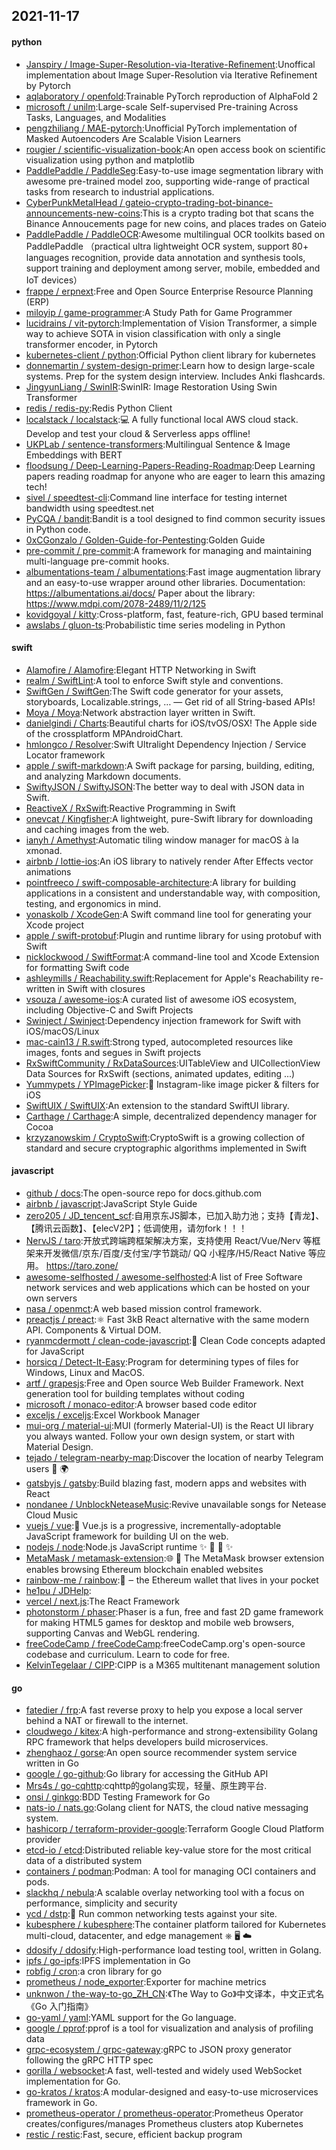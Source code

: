 ## 2021-11-17

#### python
* [Janspiry / Image-Super-Resolution-via-Iterative-Refinement](https://github.com/Janspiry/Image-Super-Resolution-via-Iterative-Refinement):Unoffical implementation about Image Super-Resolution via Iterative Refinement by Pytorch
* [aqlaboratory / openfold](https://github.com/aqlaboratory/openfold):Trainable PyTorch reproduction of AlphaFold 2
* [microsoft / unilm](https://github.com/microsoft/unilm):Large-scale Self-supervised Pre-training Across Tasks, Languages, and Modalities
* [pengzhiliang / MAE-pytorch](https://github.com/pengzhiliang/MAE-pytorch):Unofficial PyTorch implementation of Masked Autoencoders Are Scalable Vision Learners
* [rougier / scientific-visualization-book](https://github.com/rougier/scientific-visualization-book):An open access book on scientific visualization using python and matplotlib
* [PaddlePaddle / PaddleSeg](https://github.com/PaddlePaddle/PaddleSeg):Easy-to-use image segmentation library with awesome pre-trained model zoo, supporting wide-range of practical tasks from research to industrial applications.
* [CyberPunkMetalHead / gateio-crypto-trading-bot-binance-announcements-new-coins](https://github.com/CyberPunkMetalHead/gateio-crypto-trading-bot-binance-announcements-new-coins):This is a crypto trading bot that scans the Binance Annoucements page for new coins, and places trades on Gateio
* [PaddlePaddle / PaddleOCR](https://github.com/PaddlePaddle/PaddleOCR):Awesome multilingual OCR toolkits based on PaddlePaddle （practical ultra lightweight OCR system, support 80+ languages recognition, provide data annotation and synthesis tools, support training and deployment among server, mobile, embedded and IoT devices）
* [frappe / erpnext](https://github.com/frappe/erpnext):Free and Open Source Enterprise Resource Planning (ERP)
* [miloyip / game-programmer](https://github.com/miloyip/game-programmer):A Study Path for Game Programmer
* [lucidrains / vit-pytorch](https://github.com/lucidrains/vit-pytorch):Implementation of Vision Transformer, a simple way to achieve SOTA in vision classification with only a single transformer encoder, in Pytorch
* [kubernetes-client / python](https://github.com/kubernetes-client/python):Official Python client library for kubernetes
* [donnemartin / system-design-primer](https://github.com/donnemartin/system-design-primer):Learn how to design large-scale systems. Prep for the system design interview. Includes Anki flashcards.
* [JingyunLiang / SwinIR](https://github.com/JingyunLiang/SwinIR):SwinIR: Image Restoration Using Swin Transformer
* [redis / redis-py](https://github.com/redis/redis-py):Redis Python Client
* [localstack / localstack](https://github.com/localstack/localstack):💻
A fully functional local AWS cloud stack. Develop and test your cloud & Serverless apps offline!
* [UKPLab / sentence-transformers](https://github.com/UKPLab/sentence-transformers):Multilingual Sentence & Image Embeddings with BERT
* [floodsung / Deep-Learning-Papers-Reading-Roadmap](https://github.com/floodsung/Deep-Learning-Papers-Reading-Roadmap):Deep Learning papers reading roadmap for anyone who are eager to learn this amazing tech!
* [sivel / speedtest-cli](https://github.com/sivel/speedtest-cli):Command line interface for testing internet bandwidth using speedtest.net
* [PyCQA / bandit](https://github.com/PyCQA/bandit):Bandit is a tool designed to find common security issues in Python code.
* [0xCGonzalo / Golden-Guide-for-Pentesting](https://github.com/0xCGonzalo/Golden-Guide-for-Pentesting):Golden Guide
* [pre-commit / pre-commit](https://github.com/pre-commit/pre-commit):A framework for managing and maintaining multi-language pre-commit hooks.
* [albumentations-team / albumentations](https://github.com/albumentations-team/albumentations):Fast image augmentation library and an easy-to-use wrapper around other libraries. Documentation: https://albumentations.ai/docs/ Paper about the library: https://www.mdpi.com/2078-2489/11/2/125
* [kovidgoyal / kitty](https://github.com/kovidgoyal/kitty):Cross-platform, fast, feature-rich, GPU based terminal
* [awslabs / gluon-ts](https://github.com/awslabs/gluon-ts):Probabilistic time series modeling in Python

#### swift
* [Alamofire / Alamofire](https://github.com/Alamofire/Alamofire):Elegant HTTP Networking in Swift
* [realm / SwiftLint](https://github.com/realm/SwiftLint):A tool to enforce Swift style and conventions.
* [SwiftGen / SwiftGen](https://github.com/SwiftGen/SwiftGen):The Swift code generator for your assets, storyboards, Localizable.strings, … — Get rid of all String-based APIs!
* [Moya / Moya](https://github.com/Moya/Moya):Network abstraction layer written in Swift.
* [danielgindi / Charts](https://github.com/danielgindi/Charts):Beautiful charts for iOS/tvOS/OSX! The Apple side of the crossplatform MPAndroidChart.
* [hmlongco / Resolver](https://github.com/hmlongco/Resolver):Swift Ultralight Dependency Injection / Service Locator framework
* [apple / swift-markdown](https://github.com/apple/swift-markdown):A Swift package for parsing, building, editing, and analyzing Markdown documents.
* [SwiftyJSON / SwiftyJSON](https://github.com/SwiftyJSON/SwiftyJSON):The better way to deal with JSON data in Swift.
* [ReactiveX / RxSwift](https://github.com/ReactiveX/RxSwift):Reactive Programming in Swift
* [onevcat / Kingfisher](https://github.com/onevcat/Kingfisher):A lightweight, pure-Swift library for downloading and caching images from the web.
* [ianyh / Amethyst](https://github.com/ianyh/Amethyst):Automatic tiling window manager for macOS à la xmonad.
* [airbnb / lottie-ios](https://github.com/airbnb/lottie-ios):An iOS library to natively render After Effects vector animations
* [pointfreeco / swift-composable-architecture](https://github.com/pointfreeco/swift-composable-architecture):A library for building applications in a consistent and understandable way, with composition, testing, and ergonomics in mind.
* [yonaskolb / XcodeGen](https://github.com/yonaskolb/XcodeGen):A Swift command line tool for generating your Xcode project
* [apple / swift-protobuf](https://github.com/apple/swift-protobuf):Plugin and runtime library for using protobuf with Swift
* [nicklockwood / SwiftFormat](https://github.com/nicklockwood/SwiftFormat):A command-line tool and Xcode Extension for formatting Swift code
* [ashleymills / Reachability.swift](https://github.com/ashleymills/Reachability.swift):Replacement for Apple's Reachability re-written in Swift with closures
* [vsouza / awesome-ios](https://github.com/vsouza/awesome-ios):A curated list of awesome iOS ecosystem, including Objective-C and Swift Projects
* [Swinject / Swinject](https://github.com/Swinject/Swinject):Dependency injection framework for Swift with iOS/macOS/Linux
* [mac-cain13 / R.swift](https://github.com/mac-cain13/R.swift):Strong typed, autocompleted resources like images, fonts and segues in Swift projects
* [RxSwiftCommunity / RxDataSources](https://github.com/RxSwiftCommunity/RxDataSources):UITableView and UICollectionView Data Sources for RxSwift (sections, animated updates, editing ...)
* [Yummypets / YPImagePicker](https://github.com/Yummypets/YPImagePicker):📸
Instagram-like image picker & filters for iOS
* [SwiftUIX / SwiftUIX](https://github.com/SwiftUIX/SwiftUIX):An extension to the standard SwiftUI library.
* [Carthage / Carthage](https://github.com/Carthage/Carthage):A simple, decentralized dependency manager for Cocoa
* [krzyzanowskim / CryptoSwift](https://github.com/krzyzanowskim/CryptoSwift):CryptoSwift is a growing collection of standard and secure cryptographic algorithms implemented in Swift

#### javascript
* [github / docs](https://github.com/github/docs):The open-source repo for docs.github.com
* [airbnb / javascript](https://github.com/airbnb/javascript):JavaScript Style Guide
* [zero205 / JD_tencent_scf](https://github.com/zero205/JD_tencent_scf):自用京东JS脚本，已加入助力池；支持【青龙】、【腾讯云函数】、【elecV2P】；低调使用，请勿fork！！！
* [NervJS / taro](https://github.com/NervJS/taro):开放式跨端跨框架解决方案，支持使用 React/Vue/Nerv 等框架来开发微信/京东/百度/支付宝/字节跳动/ QQ 小程序/H5/React Native 等应用。 https://taro.zone/
* [awesome-selfhosted / awesome-selfhosted](https://github.com/awesome-selfhosted/awesome-selfhosted):A list of Free Software network services and web applications which can be hosted on your own servers
* [nasa / openmct](https://github.com/nasa/openmct):A web based mission control framework.
* [preactjs / preact](https://github.com/preactjs/preact):⚛️
Fast 3kB React alternative with the same modern API. Components & Virtual DOM.
* [ryanmcdermott / clean-code-javascript](https://github.com/ryanmcdermott/clean-code-javascript):🛁
Clean Code concepts adapted for JavaScript
* [horsicq / Detect-It-Easy](https://github.com/horsicq/Detect-It-Easy):Program for determining types of files for Windows, Linux and MacOS.
* [artf / grapesjs](https://github.com/artf/grapesjs):Free and Open source Web Builder Framework. Next generation tool for building templates without coding
* [microsoft / monaco-editor](https://github.com/microsoft/monaco-editor):A browser based code editor
* [exceljs / exceljs](https://github.com/exceljs/exceljs):Excel Workbook Manager
* [mui-org / material-ui](https://github.com/mui-org/material-ui):MUI (formerly Material-UI) is the React UI library you always wanted. Follow your own design system, or start with Material Design.
* [tejado / telegram-nearby-map](https://github.com/tejado/telegram-nearby-map):Discover the location of nearby Telegram users
📡
🌍
* [gatsbyjs / gatsby](https://github.com/gatsbyjs/gatsby):Build blazing fast, modern apps and websites with React
* [nondanee / UnblockNeteaseMusic](https://github.com/nondanee/UnblockNeteaseMusic):Revive unavailable songs for Netease Cloud Music
* [vuejs / vue](https://github.com/vuejs/vue):🖖
Vue.js is a progressive, incrementally-adoptable JavaScript framework for building UI on the web.
* [nodejs / node](https://github.com/nodejs/node):Node.js JavaScript runtime
✨
🐢
🚀
✨
* [MetaMask / metamask-extension](https://github.com/MetaMask/metamask-extension):🌐
🔌
The MetaMask browser extension enables browsing Ethereum blockchain enabled websites
* [rainbow-me / rainbow](https://github.com/rainbow-me/rainbow):🌈
‒ the Ethereum wallet that lives in your pocket
* [he1pu / JDHelp](https://github.com/he1pu/JDHelp):
* [vercel / next.js](https://github.com/vercel/next.js):The React Framework
* [photonstorm / phaser](https://github.com/photonstorm/phaser):Phaser is a fun, free and fast 2D game framework for making HTML5 games for desktop and mobile web browsers, supporting Canvas and WebGL rendering.
* [freeCodeCamp / freeCodeCamp](https://github.com/freeCodeCamp/freeCodeCamp):freeCodeCamp.org's open-source codebase and curriculum. Learn to code for free.
* [KelvinTegelaar / CIPP](https://github.com/KelvinTegelaar/CIPP):CIPP is a M365 multitenant management solution

#### go
* [fatedier / frp](https://github.com/fatedier/frp):A fast reverse proxy to help you expose a local server behind a NAT or firewall to the internet.
* [cloudwego / kitex](https://github.com/cloudwego/kitex):A high-performance and strong-extensibility Golang RPC framework that helps developers build microservices.
* [zhenghaoz / gorse](https://github.com/zhenghaoz/gorse):An open source recommender system service written in Go
* [google / go-github](https://github.com/google/go-github):Go library for accessing the GitHub API
* [Mrs4s / go-cqhttp](https://github.com/Mrs4s/go-cqhttp):cqhttp的golang实现，轻量、原生跨平台.
* [onsi / ginkgo](https://github.com/onsi/ginkgo):BDD Testing Framework for Go
* [nats-io / nats.go](https://github.com/nats-io/nats.go):Golang client for NATS, the cloud native messaging system.
* [hashicorp / terraform-provider-google](https://github.com/hashicorp/terraform-provider-google):Terraform Google Cloud Platform provider
* [etcd-io / etcd](https://github.com/etcd-io/etcd):Distributed reliable key-value store for the most critical data of a distributed system
* [containers / podman](https://github.com/containers/podman):Podman: A tool for managing OCI containers and pods.
* [slackhq / nebula](https://github.com/slackhq/nebula):A scalable overlay networking tool with a focus on performance, simplicity and security
* [ycd / dstp](https://github.com/ycd/dstp):🧪
Run common networking tests against your site.
* [kubesphere / kubesphere](https://github.com/kubesphere/kubesphere):The container platform tailored for Kubernetes multi-cloud, datacenter, and edge management ⎈
🖥
☁️
* [ddosify / ddosify](https://github.com/ddosify/ddosify):High-performance load testing tool, written in Golang.
* [ipfs / go-ipfs](https://github.com/ipfs/go-ipfs):IPFS implementation in Go
* [robfig / cron](https://github.com/robfig/cron):a cron library for go
* [prometheus / node_exporter](https://github.com/prometheus/node_exporter):Exporter for machine metrics
* [unknwon / the-way-to-go_ZH_CN](https://github.com/unknwon/the-way-to-go_ZH_CN):《The Way to Go》中文译本，中文正式名《Go 入门指南》
* [go-yaml / yaml](https://github.com/go-yaml/yaml):YAML support for the Go language.
* [google / pprof](https://github.com/google/pprof):pprof is a tool for visualization and analysis of profiling data
* [grpc-ecosystem / grpc-gateway](https://github.com/grpc-ecosystem/grpc-gateway):gRPC to JSON proxy generator following the gRPC HTTP spec
* [gorilla / websocket](https://github.com/gorilla/websocket):A fast, well-tested and widely used WebSocket implementation for Go.
* [go-kratos / kratos](https://github.com/go-kratos/kratos):A modular-designed and easy-to-use microservices framework in Go.
* [prometheus-operator / prometheus-operator](https://github.com/prometheus-operator/prometheus-operator):Prometheus Operator creates/configures/manages Prometheus clusters atop Kubernetes
* [restic / restic](https://github.com/restic/restic):Fast, secure, efficient backup program
